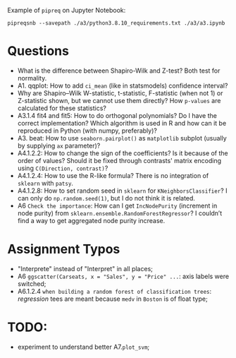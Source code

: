 Example of `pipreq` on Jupyter Notebook:
```shell
pipreqsnb --savepath ./a3/python3.8.10_requirements.txt ./a3/a3.ipynb
```
# Questions
- What is the difference between Shapiro-Wilk and Z-test? Both test for normality.
- A1. qqplot: How to add `ci_mean` (like in statsmodels) confidence interval?
- Why are Shapiro–Wilk W-statistic, t-statistic, F-statistic (when not 1) or Z-statistic shown, but we cannot use them directly? How `p-values` are calculated for these statistics?
- A3.1.4 fit4 and fit5: How to do orthogonal polynomials? Do I have the correct implementation? Which algorithm is used in R and how can it be reproduced in Python (with numpy, preferably)?
- A3. beat: How to use `seaborn.pairplot()` as `matplotlib` subplot (usually by supplying `ax` parameter)?
- A4.1.2.2: How to change the sign of the coefficients? Is it because of the order of values? Should it be fixed through contrasts' matrix encoding using `C(Direction, contrast)`?
- A4.1.2.4: How to use the R-like formula? There is no integration of `sklearn` with `patsy`.
- A4.1.2.8: How to set random seed in `sklearn` for `KNeighborsClassifier`? I can only do `np.random.seed(1)`, but I do not think it is related.
- A6 `Check the importance`: How can I get `IncNodePurity` (increment in node purity) from `sklearn.ensemble.RandomForestRegressor`? I couldn’t find a way to get aggregated node purity increase.

# Assignment Typos
- "Interprete" instead of "Interpret" in all places;
- A6 `ggscatter(Carseats, x = "Sales", y = "Price" ...`: axis labels were switched;
- A6.1.2.4 `when building a random forest of classification trees`: _regression_ tees are meant because `medv` in `Boston` is of float type;

# TODO:
- experiment to understand better A7.`plot_svm`;

